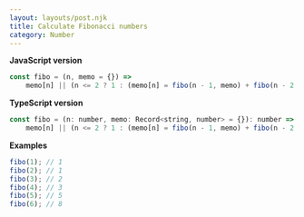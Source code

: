 ```yaml
---
layout: layouts/post.njk
title: Calculate Fibonacci numbers
category: Number
---
```


**JavaScript version**

```js
const fibo = (n, memo = {}) =>
	memo[n] || (n <= 2 ? 1 : (memo[n] = fibo(n - 1, memo) + fibo(n - 2, memo)));
```

**TypeScript version**

```js
const fibo = (n: number, memo: Record<string, number> = {}): number =>
	memo[n] || (n <= 2 ? 1 : (memo[n] = fibo(n - 1, memo) + fibo(n - 2, memo)));
```

**Examples**

```js
fibo(1); // 1
fibo(2); // 1
fibo(3); // 2
fibo(4); // 3
fibo(5); // 5
fibo(6); // 8
```
